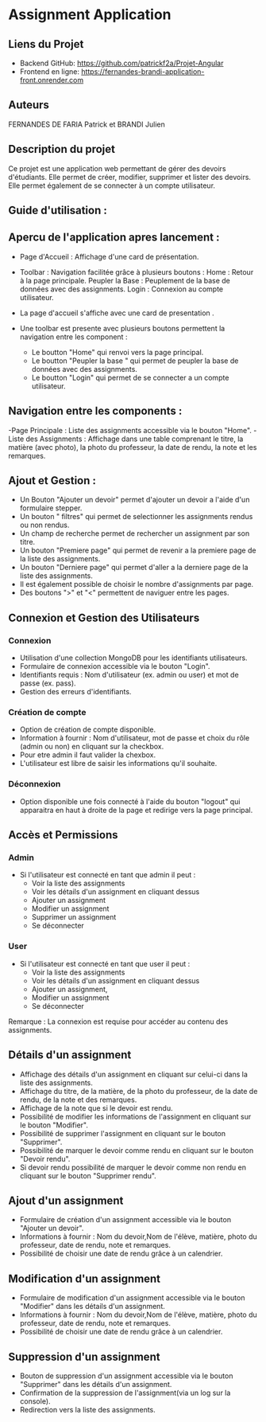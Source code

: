# Assignment Application

## Liens du Projet

- Backend GitHub: https://github.com/patrickf2a/Projet-Angular
- Frontend en ligne: https://fernandes-brandi-application-front.onrender.com

## Auteurs 

FERNANDES DE FARIA Patrick et BRANDI Julien

## Description du projet

Ce projet est une application web permettant de gérer des devoirs d'étudiants. Elle permet de créer, modifier, supprimer et lister des devoirs. Elle permet également de se connecter à un compte utilisateur.

## Guide d'utilisation :

## Apercu de l'application apres lancement :

- Page d'Accueil : Affichage d'une card de présentation.
- Toolbar : Navigation facilitée grâce à plusieurs boutons :
  Home : Retour à la page principale.
  Peupler la Base : Peuplement de la base de données avec des assignments.
  Login : Connexion au compte utilisateur.

- La page d'accueil s'affiche avec une card de presentation .
- Une toolbar est presente avec plusieurs boutons permettent la navigation entre les component : 
  - Le boutton "Home" qui renvoi vers la page principal.
  - Le boutton "Peupler la base " qui permet de peupler la base de données avec des assignments.
  - Le boutton "Login" qui permet de se connecter a un compte utilisateur.
  
## Navigation entre les components :

-Page Principale : Liste des assignments accessible via le bouton "Home".
-Liste des Assignments : Affichage dans une table comprenant le titre, la matière (avec photo), la photo du professeur, la date de rendu, la note et les remarques.

## Ajout et Gestion : 

- Un Bouton "Ajouter un devoir" permet d'ajouter un devoir a l'aide d'un formulaire stepper.
- Un bouton " filtres" qui permet de selectionner les assignments rendus ou non rendus.
- Un champ de recherche permet de rechercher un assignment par son titre.
- Un bouton "Premiere page" qui permet de revenir a la premiere page de la liste des assignments.
- Un bouton "Derniere page" qui permet d'aller a la derniere page de la liste des assignments.
- Il est également possible de choisir le nombre d'assignments par page.
- Des boutons ">" et "<" permettent de naviguer entre les pages.


## Connexion et Gestion des Utilisateurs

### Connexion

- Utilisation d'une collection MongoDB pour les identifiants utilisateurs.
- Formulaire de connexion accessible via le bouton "Login".
- Identifiants requis : Nom d'utilisateur (ex. admin ou user) et mot de passe (ex. pass).
- Gestion des erreurs d'identifiants.

### Création de compte

- Option de création de compte disponible.
- Information à fournir : Nom d'utilisateur, mot de passe et choix du rôle (admin ou non) en cliquant sur la checkbox.
- Pour etre admin il faut valider la chexbox.
- L'utilisateur est libre de saisir les informations qu'il souhaite.

### Déconnexion

- Option disponible une fois connecté à l'aide du bouton "logout" qui apparaitra en haut à droite de la page et redirige vers la page principal.


## Accès et Permissions

### Admin

- Si l'utilisateur est connecté en tant que admin il peut :
  - Voir la liste des assignments
  - Voir les détails d'un assignment en cliquant dessus
  - Ajouter un assignment
  - Modifier un assignment
  - Supprimer un assignment
  - Se déconnecter
  
### User

- Si l'utilisateur est connecté en tant que user il peut :
  - Voir la liste des assignments
  - Voir les détails d'un assignment en cliquant dessus
  - Ajouter un assignment, 
  - Modifier un assignment
  - Se déconnecter

Remarque : La connexion est requise pour accéder au contenu des assignments.


## Détails d'un assignment

- Affichage des détails d'un assignment en cliquant sur celui-ci dans la liste des assignments.
- Affichage du titre, de la matière, de la photo du professeur, de la date de rendu, de la note et des remarques.
- Affichage de la note que si le devoir est rendu.
- Possibilité de modifier les informations de l'assignment en cliquant sur le bouton "Modifier".
- Possibilité de supprimer l'assignment en cliquant sur le bouton "Supprimer".
- Possibilité de marquer le devoir comme rendu en cliquant sur le bouton "Devoir rendu".
- Si devoir rendu possibilité de marquer le devoir comme non rendu en cliquant sur le bouton "Supprimer rendu".

## Ajout d'un assignment

- Formulaire de création d'un assignment accessible via le bouton "Ajouter un devoir".
- Informations à fournir : Nom du devoir,Nom de l'élève, matière, photo du professeur, date de rendu, note et remarques.
- Possibilité de choisir une date de rendu grâce à un calendrier.


## Modification d'un assignment

- Formulaire de modification d'un assignment accessible via le bouton "Modifier" dans les détails d'un assignment.
- Informations à fournir : Nom du devoir,Nom de l'élève, matière, photo du professeur, date de rendu, note et remarques.
- Possibilité de choisir une date de rendu grâce à un calendrier.


## Suppression d'un assignment

- Bouton de suppression d'un assignment accessible via le bouton "Supprimer" dans les détails d'un assignment.
- Confirmation de la suppression de l'assignment(via un log sur la console).
- Redirection vers la liste des assignments.

